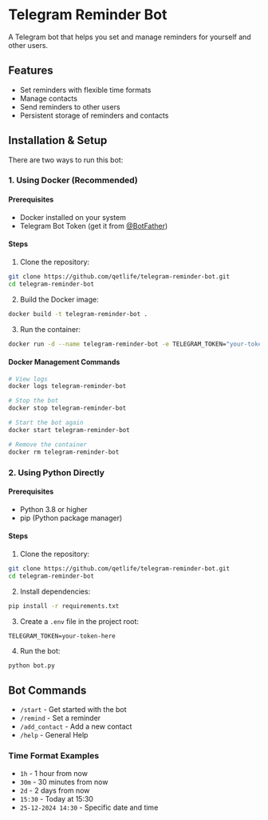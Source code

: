 # Telegram Reminder Bot

A Telegram bot that helps you set and manage reminders for yourself and other users.

## Features

- Set reminders with flexible time formats
- Manage contacts
- Send reminders to other users
- Persistent storage of reminders and contacts

## Installation & Setup

There are two ways to run this bot:

### 1. Using Docker (Recommended)

#### Prerequisites
- Docker installed on your system
- Telegram Bot Token (get it from [@BotFather](https://t.me/BotFather))

#### Steps
1. Clone the repository:
```bash
git clone https://github.com/qetlife/telegram-reminder-bot.git
cd telegram-reminder-bot
```

2. Build the Docker image:
```bash
docker build -t telegram-reminder-bot .
```

3. Run the container:
```bash
docker run -d --name telegram-reminder-bot -e TELEGRAM_TOKEN="your-token-here" telegram-reminder-bot
```

#### Docker Management Commands
```bash
# View logs
docker logs telegram-reminder-bot

# Stop the bot
docker stop telegram-reminder-bot

# Start the bot again
docker start telegram-reminder-bot

# Remove the container
docker rm telegram-reminder-bot
```

### 2. Using Python Directly

#### Prerequisites
- Python 3.8 or higher
- pip (Python package manager)

#### Steps
1. Clone the repository:
```bash
git clone https://github.com/qetlife/telegram-reminder-bot.git
cd telegram-reminder-bot
```

2. Install dependencies:
```bash
pip install -r requirements.txt
```

3. Create a `.env` file in the project root:
```
TELEGRAM_TOKEN=your-token-here
```

4. Run the bot:
```bash
python bot.py
```

## Bot Commands

- `/start` - Get started with the bot
- `/remind` - Set a reminder
- `/add_contact` - Add a new contact
- `/help` - General Help

### Time Format Examples

- `1h` - 1 hour from now
- `30m` - 30 minutes from now
- `2d` - 2 days from now
- `15:30` - Today at 15:30
- `25-12-2024 14:30` - Specific date and time